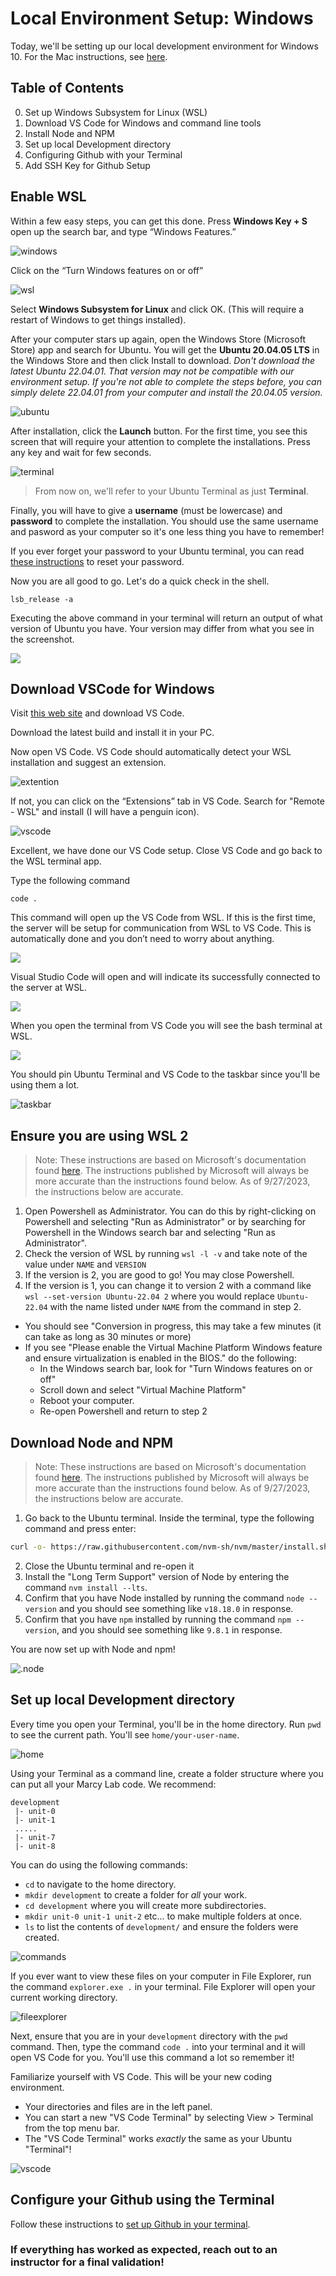 # Local Environment Setup: Windows

Today, we'll be setting up our local development environment for Windows 10. For the Mac instructions, see [here](https://github.com/The-Marcy-Lab-School/local-environment-setup-mac). 

## Table of Contents
0. Set up Windows Subsystem for Linux (WSL)
1. Download VS Code for Windows and command line tools
2. Install Node and NPM 
3. Set up local Development directory
4. Configuring Github with your Terminal
5. Add SSH Key for Github Setup

## Enable WSL 

Within a few easy steps, you can get this done. Press **Windows Key + S** open up the search bar, and type “Windows Features.”

![windows](./assets/windowfeature.webp)

Click on the “Turn Windows features on or off”

![wsl](./assets/wsl.webp)

Select **Windows Subsystem for Linux** and click OK. (This will require a restart of Windows to get things installed). 

After your computer stars up again, open the Windows Store (Microsoft Store) app and search for Ubuntu. You will get the **Ubuntu 20.04.05 LTS** in the Windows Store and then click Install to download. *Don't download the latest Ubuntu 22.04.01. That version may not be compatible with our environment setup. If you're not able to complete the steps before, you can simply delete 22.04.01 from your computer and install the 20.04.05 version.*

![ubuntu](./assets/ubuntu.png)

After installation, click the **Launch** button. For the first time, you see this screen that will require your attention to complete the installations. Press any key and wait for few seconds. 

![terminal](./assets/terminal.webp)

> From now on, we'll refer to your Ubuntu Terminal as just **Terminal**.

Finally, you will have to give a **username** (must be lowercase) and **password** to complete the installation. You should use the same username and pasword as your computer so it's one less thing you have to remember!

If you ever forget your password to your Ubuntu terminal, you can read [these instructions](https://itsfoss.com/reset-linux-password-wsl/) to reset your password. 

Now you are all good to go. Let's do a quick check in the shell.

```
lsb_release -a 
```
Executing the above command in your terminal will return an output of what version of Ubuntu you have. Your version may differ from what you see in the screenshot.

![](./assets/check.webp)


## Download VSCode for Windows

Visit [this web site](https://code.visualstudio.com/) and download VS Code.

Download the latest build and install it in your PC.

Now open VS Code. VS Code should automatically detect your WSL installation and suggest an extension.

![extention](./assets/extention.webp)

If not, you can click on the “Extensions” tab in VS Code. Search for "Remote - WSL" and install (I will have a penguin icon).

![vscode](./assets/vscode.webp)

Excellent, we have done our VS Code setup. Close VS Code and go back to the WSL terminal app.

Type the following command

```
code .
```
This command will open up the VS Code from WSL. If this is the first time, the server will be setup for communication from WSL to VS Code. This is automatically done and you don’t need to worry about anything.

![](./assets/loading.webp)

Visual Studio Code will open and will indicate its successfully connected to the server at WSL.

![](./assets/wslubuntu.webp)

When you open the terminal from VS Code you will see the bash terminal at WSL.

![](./assets/terminalubuntu.webp)

You should pin Ubuntu Terminal and VS Code to the taskbar since you'll be using them a lot. 

![taskbar](./assets/taskbar.png)

## Ensure you are using WSL 2

> Note: These instructions are based on Microsoft's documentation found [here](https://learn.microsoft.com/en-us/windows/wsl/install). The instructions published by Microsoft will always be more accurate than the instructions found below. As of 9/27/2023, the instructions below are accurate.

1. Open Powershell as Administrator. You can do this by right-clicking on Powershell and selecting "Run as Administrator" or by searching for Powershell in the Windows search bar and selecting "Run as Administrator".
2. Check the version of WSL by running `wsl -l -v` and take note of the value under `NAME` and `VERSION`
3. If the version is 2, you are good to go! You may close Powershell.
4. If the version is 1, you can change it to version 2 with a command like `wsl --set-version Ubuntu-22.04 2` where you would replace `Ubuntu-22.04` with the name listed under `NAME` from the command in step 2.
  - You should see "Conversion in progress, this may take a few minutes (it can take as long as 30 minutes or more)
  - If you see "Please enable the Virtual Machine Platform Windows feature and ensure virtualization is enabled in the BIOS." do the following:
    - In the Windows search bar, look for "Turn Windows features on or off"
    - Scroll down and select "Virtual Machine Platform"
    - Reboot your computer.
    - Re-open Powershell and return to step 2


## Download Node and NPM

> Note: These instructions are based on Microsoft's documentation found [here](https://learn.microsoft.com/en-us/windows/dev-environment/javascript/nodejs-on-wsl). The instructions published by Microsoft will always be more accurate than the instructions found below. As of 9/27/2023, the instructions below are accurate.

1. Go back to the Ubuntu terminal. Inside the terminal, type the following command and press enter:

```sh
curl -o- https://raw.githubusercontent.com/nvm-sh/nvm/master/install.sh | bash
```

2. Close the Ubuntu terminal and re-open it
3. Install the "Long Term Support" version of Node by entering the command `nvm install --lts`.
4. Confirm that you have Node installed by running the command `node --version` and you should see something like `v18.18.0` in response.
5. Confirm that you have `npm` installed by running the command `npm --version`, and you should see something like `9.8.1` in response.

You are now set up with Node and npm!


![.node](./assets/node.webp)

## Set up local Development directory

Every time you open your Terminal, you'll be in the home directory. Run `pwd` to see the current path. You'll see `home/your-user-name`.

![home](./assets/home.png)

Using your Terminal as a command line, create a folder structure where you can put all your Marcy Lab code. We recommend:
```
development
 |- unit-0
 |- unit-1
 .....
 |- unit-7
 |- unit-8
```
You can do using the following commands:
* `cd` to navigate to the home directory.
* `mkdir development` to create a folder for *all* your work.
* `cd development` where you will create more subdirectories.
* `mkdir unit-0 unit-1 unit-2` etc... to make multiple folders at once.
* `ls` to list the contents of `development/` and ensure the folders were created.

![commands](./assets/commands.png)

If you ever want to view these files on your computer in File Explorer, run the command `explorer.exe .` in your terminal. File Explorer will open your current working directory.

![fileexplorer](./assets/fileexplorer.png)

Next, ensure that you are in your `development` directory with the `pwd` command. Then, type the command `code .` into your terminal and it will open VS Code for you. You'll use this command a lot so remember it!

Familiarize yourself with VS Code. This will be your new coding environment.
* Your directories and files are in the left panel.
* You can start a new "VS Code Terminal" by selecting View > Terminal from the top menu bar.
* The "VS Code Terminal" works *exactly* the same as your Ubuntu "Terminal"!

![vscode](./assets/vscode.png)

## Configure your Github using the Terminal

Follow these instructions to [set up Github in your terminal](https://github.com/The-Marcy-Lab-School/github-setup).  

### If everything has worked as expected, reach out to an instructor for a final validation!

